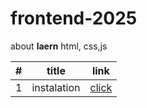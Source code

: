 # frontend-2025
 about **laern** html, css,js

| # | title | link |
| - | - | - |
| 1 | instalation | [click](classes/class1.md)